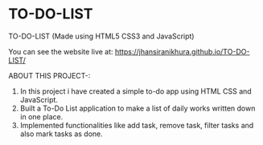 # TO-DO-LIST

TO-DO-LIST (Made using HTML5 CSS3 and JavaScript)

You can see the website live at: https://jhansiranikhura.github.io/TO-DO-LIST/

ABOUT THIS PROJECT-:

  1. In this project i have created a simple to-do app using HTML CSS and JavaScript.
  2. Built a To-Do List application to make a list of daily works written down in one place.
  3. Implemented functionalities like add task, remove task, filter tasks and also mark tasks as done.
 